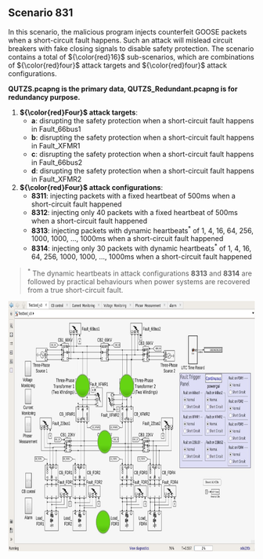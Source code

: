 ## Scenario 831
In this scenario, the malicious program injects counterfeit GOOSE packets when a short-circuit fault happens. Such an attack will mislead circuit breakers with fake closing signals to disable safety protection. The scenario contains a total of ${\color{red}16}$ sub-scenarios, which are combinations of ${\color{red}four}$ attack targets and ${\color{red}four}$ attack configurations.

**QUTZS.pcapng is the primary data, QUTZS_Redundant.pcapng is for redundancy purpose.**

1. **${\color{red}Four}$ attack targets**: 
   - **a**: disrupting the safety protection when a short-circuit fault happens in Fault_66bus1
   - **b**: disrupting the safety protection when a short-circuit fault happens in Fault_XFMR1
   - **c**: disrupting the safety protection when a short-circuit fault happens in Fault_66bus2
   - **d**: disrupting the safety protection when a short-circuit fault happens in Fault_XFMR2
2. **${\color{red}Four}$ attack configurations**:
   - **8311**: injecting packets with a fixed heartbeat of 500ms when a short-circuit fault happened
   - **8312**: injecting only 40 packets with a fixed heartbeat of 500ms when a short-circuit fault happened
   - **8313**: injecting packets with dynamic heartbeats<sup>*</sup> of 1, 4, 16, 64, 256, 1000, 1000, ..., 1000ms when a short-circuit fault happened
   - **8314**: injecting only 30 packets with dynamic heartbeats<sup>*</sup> of 1, 4, 16, 64, 256, 1000, 1000, ..., 1000ms when a short-circuit fault happened

> <sup>*</sup> The dynamic heartbeats in attack configurations **8313** and **8314** are followed by practical behaviours when power systems are recovered from a true short-circuit fault.

<img src="https://github.com/CSCRC-SCREED/QUT-ZSS-2023/blob/main/PrimaryPlant.jpg" alt="" width="800" height="510" />
